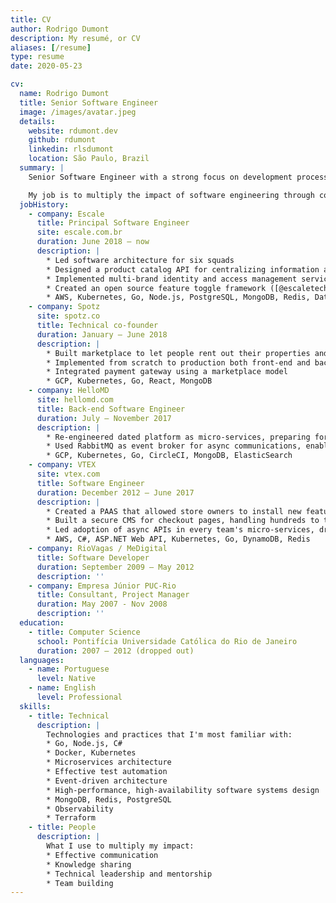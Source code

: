 ```yaml
---
title: CV
author: Rodrigo Dumont
description: My resumé, or CV
aliases: [/resume]
type: resume
date: 2020-05-23

cv:
  name: Rodrigo Dumont
  title: Senior Software Engineer
  image: /images/avatar.jpeg
  details:
    website: rdumont.dev
    github: rdumont
    linkedin: rlsdumont
    location: São Paulo, Brazil
  summary: |
    Senior Software Engineer with a strong focus on development processes, best practices, and automated tests.

    My job is to multiply the impact of software engineering through code and mentoring.
  jobHistory:
    - company: Escale
      title: Principal Software Engineer
      site: escale.com.br
      duration: June 2018 — now
      description: |
        * Led software architecture for six squads
        * Designed a product catalog API for centralizing information about essential services in Brazil (health, telecom, financial and education)
        * Implemented multi-brand identity and access management service for both internal and external users
        * Created an open source feature toggle framework ([@escaletech/tog](https://github.com/escaletech/tog))
        * AWS, Kubernetes, Go, Node.js, PostgreSQL, MongoDB, Redis, Datadog, CircleCI
    - company: Spotz
      site: spotz.co
      title: Technical co-founder
      duration: January — June 2018
      description: |
        * Built marketplace to let people rent out their properties and rooms as event spaces
        * Implemented from scratch to production both front-end and back-end
        * Integrated payment gateway using a marketplace model
        * GCP, Kubernetes, Go, React, MongoDB
    - company: HelloMD
      site: hellomd.com
      title: Back-end Software Engineer
      duration: July — November 2017
      description: |
        * Re-engineered dated platform as micro-services, preparing for the global launch
        * Used RabbitMQ as event broker for async communications, enabling reliable and performant user notifications, data indexing and transactional e-mails
        * GCP, Kubernetes, Go, CircleCI, MongoDB, ElasticSearch
    - company: VTEX
      site: vtex.com
      title: Software Engineer
      duration: December 2012 — June 2017
      description: |
        * Created a PAAS that allowed store owners to install new features to their websites in one click, from new payment or shipping providers to visual components ([vtex.io/docs](https://vtex.io/docs))
        * Built a secure CMS for checkout pages, handling hundreds to thousands of requests per second
        * Led adoption of async APIs in every team's micro-services, drastically reducing latency and infrastructure costs, with libraries and guidance
        * AWS, C#, ASP.NET Web API, Kubernetes, Go, DynamoDB, Redis
    - company: RioVagas / MeDigital
      title: Software Developer
      duration: September 2009 — May 2012
      description: ''
    - company: Empresa Júnior PUC-Rio
      title: Consultant, Project Manager
      duration: May 2007 - Nov 2008
      description: ''
  education:
    - title: Computer Science
      school: Pontifícia Universidade Católica do Rio de Janeiro
      duration: 2007 — 2012 (dropped out)
  languages:
    - name: Portuguese
      level: Native
    - name: English
      level: Professional
  skills:
    - title: Technical
      description: |
        Technologies and practices that I'm most familiar with:
        * Go, Node.js, C#
        * Docker, Kubernetes
        * Microservices architecture
        * Effective test automation
        * Event-driven architecture
        * High-performance, high-availability software systems design
        * MongoDB, Redis, PostgreSQL
        * Observability
        * Terraform
    - title: People
      description: |
        What I use to multiply my impact:
        * Effective communication
        * Knowledge sharing
        * Technical leadership and mentorship
        * Team building
---
```

